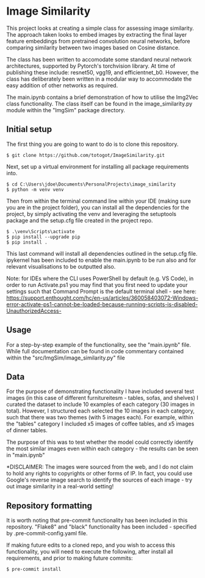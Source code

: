 # Image Similarity

This project looks at creating a simple class for assessing image similarity. 
The approach taken looks to embed images by extracting the final layer feature embeddings from 
pretrained convolution neural networks, before comparing similarity between two images based on Cosine distance.

The class has been written to accomodate some standard neural network architectures, supported by Pytorch's 
torchvision library. At time of publishing these include: resnet50, vgg19, and efficientnet_b0. However, the class 
has deliberately been written in a modular way to accommodate the easy addition of other networks as required.

The main.ipynb contains a brief demonstration of how to utilise the Img2Vec class functionality. 
The class itself can be found in the image_similarity.py module within the "ImgSim" package directory.

## Initial setup
The first thing you are going to want to do is to clone this repository.

```
$ git clone https://github.com/totogot/ImageSimilarity.git
```

Next, set up a virtual environment for installing all package requirements into.

```
$ cd C:\Users\jdoe\Documents\PersonalProjects\image_similarity
$ python -m venv venv
```

Then from within the terminal command line within your IDE (making sure you are in the project folder), you can install all the dependencies for the project, by simply activating the venv and leveraging the setuptools package and the setup.cfg file created in the project repo. 

```
$ .\venv\Scripts\activate
$ pip install --upgrade pip
$ pip install .
```

This last command will install all dependencies outlined in the setup.cfg file. ipykernel has been included to enable the main.ipynb to be run also and for relevant visualisations to be outputted also.

Note: for IDEs where the CLI uses PowerShell by default (e.g. VS Code), in order to run Activate.ps1 you may find that you first need to update your settings such that Command Prompt is the default terminal shell - see here: https://support.enthought.com/hc/en-us/articles/360058403072-Windows-error-activate-ps1-cannot-be-loaded-because-running-scripts-is-disabled-UnauthorizedAccess-


## Usage
For a step-by-step example of the functionality, see the "main.ipynb" file. 
While full documentation can be found in code commentary contained within the "src/ImgSim/image_similarity.py" file


## Data
For the purpose of demonstrating functionality I have included several test images (in this case of different furnitureitesm - tables, sofas, and shelves) 
I curated the dataset to include 10 examples of each category (30 images in total). However, I structured each selected the 10 images in each category, such that there was two themes (with 5 images each). For example, within the "tables" category I included x5 images of coffee tables, and x5 images of dinner tables. 

The purpose of this was to test whether the model could correctly identify the most similar images even within each category - the results can be seen in "main.ipynb" 

*DISCLAIMER: 
The images were sourced from the web, and I do not claim to hold any rights to copyrights or other forms of IP. 
In fact, you could use Google's reverse image search to identify the sources of each image - try out image similarity in a real-world setting!


## Repository formatting
It is worth noting that pre-commit functionality has been included in this repository.
"Flake8" and "black" functionality has been included - specified by .pre-commit-config.yaml file.

If making future edits to a cloned repo, and you wish to access this functionality, you will need to execute the following,
after install all requirements, and prior to making future commits:

```
$ pre-commit install
```